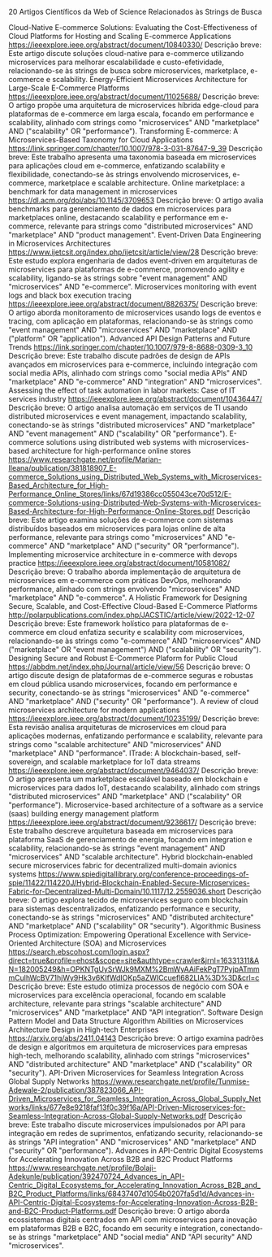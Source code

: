 20 Artigos Científicos da Web of Science Relacionados às Strings de Busca

Cloud-Native E-commerce Solutions: Evaluating the Cost-Effectiveness of Cloud Platforms for Hosting and Scaling E-commerce Applications
https://ieeexplore.ieee.org/abstract/document/10840330/
Descrição breve: Este artigo discute soluções cloud-native para e-commerce utilizando microservices para melhorar escalabilidade e custo-efetividade, relacionando-se às strings de busca sobre microservices, marketplace, e-commerce e scalability.
Energy-Efficient Microservices Architecture for Large-Scale E-Commerce Platforms
https://ieeexplore.ieee.org/abstract/document/11025688/
Descrição breve: O artigo propõe uma arquitetura de microservices híbrida edge-cloud para plataformas de e-commerce em larga escala, focando em performance e scalability, alinhado com strings como "microservices" AND "marketplace" AND ("scalability" OR "performance").
Transforming E-commerce: A Microservices-Based Taxonomy for Cloud Applications
https://link.springer.com/chapter/10.1007/978-3-031-87647-9_39
Descrição breve: Este trabalho apresenta uma taxonomia baseada em microservices para aplicações cloud em e-commerce, enfatizando scalability e flexibilidade, conectando-se às strings envolvendo microservices, e-commerce, marketplace e scalable architecture.
Online marketplace: a benchmark for data management in microservices
https://dl.acm.org/doi/abs/10.1145/3709653
Descrição breve: O artigo avalia benchmarks para gerenciamento de dados em microservices para marketplaces online, destacando scalability e performance em e-commerce, relevante para strings como "distributed microservices" AND "marketplace" AND "product management".
Event-Driven Data Engineering in Microservices Architectures
https://www.ijetcsit.org/index.php/ijetcsit/article/view/28
Descrição breve: Este estudo explora engenharia de dados event-driven em arquiteturas de microservices para plataformas de e-commerce, promovendo agility e scalability, ligando-se às strings sobre "event management" AND "microservices" AND "e-commerce".
Microservices monitoring with event logs and black box execution tracing
https://ieeexplore.ieee.org/abstract/document/8826375/
Descrição breve: O artigo aborda monitoramento de microservices usando logs de eventos e tracing, com aplicação em plataformas, relacionando-se às strings como "event management" AND "microservices" AND "marketplace" AND ("platform" OR "application").
Advanced API Design Patterns and Future Trends
https://link.springer.com/chapter/10.1007/979-8-8688-0309-3_10
Descrição breve: Este trabalho discute padrões de design de APIs avançados em microservices para e-commerce, incluindo integração com social media APIs, alinhado com strings como "social media APIs" AND "marketplace" AND "e-commerce" AND "integration" AND "microservices".
Assessing the effect of task automation in labor markets: Case of IT services industry
https://ieeexplore.ieee.org/abstract/document/10436447/
Descrição breve: O artigo analisa automação em serviços de TI usando distributed microservices e event management, impactando scalability, conectando-se às strings "distributed microservices" AND "marketplace" AND "event management" AND ("scalability" OR "performance").
E-commerce solutions using distributed web systems with microservices-based architecture for high-performance online stores
https://www.researchgate.net/profile/Marian-Ileana/publication/381818907_E-commerce_Solutions_using_Distributed_Web_Systems_with_Microservices-Based_Architecture_for_High-Performance_Online_Stores/links/67d19386cc055043ce70d512/E-commerce-Solutions-using-Distributed-Web-Systems-with-Microservices-Based-Architecture-for-High-Performance-Online-Stores.pdf
Descrição breve: Este artigo examina soluções de e-commerce com sistemas distribuídos baseados em microservices para lojas online de alta performance, relevante para strings como "microservices" AND "e-commerce" AND "marketplace" AND ("security" OR "performance").
Implementing microservice architecture in e-commerce with devops practice
https://ieeexplore.ieee.org/abstract/document/10581082/
Descrição breve: O trabalho aborda implementação de arquitetura de microservices em e-commerce com práticas DevOps, melhorando performance, alinhado com strings envolvendo "microservices" AND "marketplace" AND "e-commerce".
A Holistic Framework for Designing Secure, Scalable, and Cost-Effective Cloud-Based E-Commerce Platforms
http://polarpublications.com/index.php/JACSTIC/article/view/2022-12-07
Descrição breve: Este framework holístico para plataformas de e-commerce em cloud enfatiza security e scalability com microservices, relacionando-se às strings como "e-commerce" AND "microservices" AND ("marketplace" OR "event management") AND ("scalability" OR "security").
Designing Secure and Robust E-Commerce Plaform for Public Cloud
https://abbdm.net/index.php/Journal/article/view/56
Descrição breve: O artigo discute design de plataformas de e-commerce seguras e robustas em cloud pública usando microservices, focando em performance e security, conectando-se às strings "microservices" AND "e-commerce" AND "marketplace" AND ("security" OR "performance").
A review of cloud microservices architecture for modern applications
https://ieeexplore.ieee.org/abstract/document/10235199/
Descrição breve: Esta revisão analisa arquiteturas de microservices em cloud para aplicações modernas, enfatizando performance e scalability, relevante para strings como "scalable architecture" AND "microservices" AND "marketplace" AND "performance".
ITrade: A blockchain-based, self-sovereign, and scalable marketplace for IoT data streams
https://ieeexplore.ieee.org/abstract/document/9464037/
Descrição breve: O artigo apresenta um marketplace escalável baseado em blockchain e microservices para dados IoT, destacando scalability, alinhado com strings "distributed microservices" AND "marketplace" AND ("scalability" OR "performance").
Microservice-based architecture of a software as a service (saas) building energy management platform
https://ieeexplore.ieee.org/abstract/document/9236617/
Descrição breve: Este trabalho descreve arquitetura baseada em microservices para plataforma SaaS de gerenciamento de energia, focando em integration e scalability, relacionando-se às strings "event management" AND "microservices" AND "scalable architecture".
Hybrid blockchain-enabled secure microservices fabric for decentralized multi-domain avionics systems
https://www.spiedigitallibrary.org/conference-proceedings-of-spie/11422/114220J/Hybrid-Blockchain-Enabled-Secure-Microservices-Fabric-for-Decentralized-Multi-Domain/10.1117/12.2559036.short
Descrição breve: O artigo explora tecido de microservices seguro com blockchain para sistemas descentralizados, enfatizando performance e security, conectando-se às strings "microservices" AND "distributed architecture" AND "marketplace" AND ("scalability" OR "security").
Algorithmic Business Process Optimization: Empowering Operational Excellence with Service-Oriented Architecture (SOA) and Microservices
https://search.ebscohost.com/login.aspx?direct=true&profile=ehost&scope=site&authtype=crawler&jrnl=16331311&AN=182005249&h=OPKNTgUySrWJk9MXM%2BmWyAAiFekPgT7PyjpATmmmCulhWcBV71hjWy9Hk3v6KIfWdIOKp5aZWICcuefl682LIA%3D%3D&crl=c
Descrição breve: Este estudo otimiza processos de negócio com SOA e microservices para excelência operacional, focando em scalable architecture, relevante para strings "scalable architecture" AND "microservices" AND "marketplace" AND "API integration".
Software Design Pattern Model and Data Structure Algorithm Abilities on Microservices Architecture Design in High-tech Enterprises
https://arxiv.org/abs/2411.04143
Descrição breve: O artigo examina padrões de design e algoritmos em arquitetura de microservices para empresas high-tech, melhorando scalability, alinhado com strings "microservices" AND "distributed architecture" AND "marketplace" AND ("scalability" OR "security").
API-Driven Microservices for Seamless Integration Across Global Supply Networks
https://www.researchgate.net/profile/Tunmise-Adewale-2/publication/387823066_API-Driven_Microservices_for_Seamless_Integration_Across_Global_Supply_Networks/links/677e8e9218faf13f0c39f16a/API-Driven-Microservices-for-Seamless-Integration-Across-Global-Supply-Networks.pdf
Descrição breve: Este trabalho discute microservices impulsionados por API para integração em redes de suprimentos, enfatizando security, relacionando-se às strings "API integration" AND "microservices" AND "marketplace" AND ("security" OR "performance").
Advances in API-Centric Digital Ecosystems for Accelerating Innovation Across B2B and B2C Product Platforms
https://www.researchgate.net/profile/Bolaji-Adekunle/publication/392470724_Advances_in_API-Centric_Digital_Ecosystems_for_Accelerating_Innovation_Across_B2B_and_B2C_Product_Platforms/links/68437407d1054b0207fa5d1d/Advances-in-API-Centric-Digital-Ecosystems-for-Accelerating-Innovation-Across-B2B-and-B2C-Product-Platforms.pdf
Descrição breve: O artigo aborda ecossistemas digitais centrados em API com microservices para inovação em plataformas B2B e B2C, focando em security e integration, conectando-se às strings "marketplace" AND "social media" AND "API security" AND "microservices".
